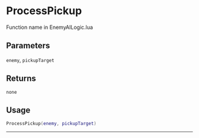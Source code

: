 # ProcessPickup
Function name in EnemyAILogic.lua
## Parameters
`enemy`, `pickupTarget`
## Returns
`none`
## Usage
```lua
ProcessPickup(enemy, pickupTarget)
```
---
